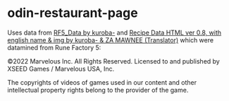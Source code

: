 # odin-restaurant-page

Uses data from [RF5_Data by kuroba-](https://docs.google.com/spreadsheets/d/1LFkOEVQuJ-x1Lkn64Lt8Z7NvbVyUgqHP794Ehw3wbts/edit#gid=914955553) and [Recipe Data HTML ver 0.8, with english name & img by kuroba- & ZA MAWNEE (Translator)](https://drive.google.com/file/d/1-tPb-6cwqVKs5K6gEOfYhvXM3tRPZUaj/view?usp=sharing) which were datamined from Rune Factory 5:

©2022 Marvelous Inc. All Rights Reserved. Licensed to and published by XSEED Games / Marvelous USA, Inc.

The copyrights of videos of games used in our content and other intellectual property rights belong to the provider of the game.

